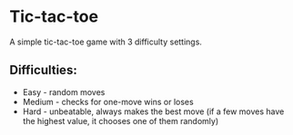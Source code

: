 # Tic-tac-toe

A simple tic-tac-toe game with 3 difficulty settings.

## Difficulties:

-   Easy - random moves
-   Medium - checks for one-move wins or loses
-   Hard - unbeatable, always makes the best move (if a few moves have the highest value, it chooses one of them randomly)
